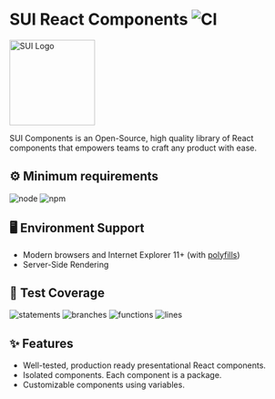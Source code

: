 # SUI React Components ![CI](https://github.com/SUI-Components/sui-components/workflows/CI/badge.svg)

<img src="https://avatars2.githubusercontent.com/u/13288987?s=200&v=4" alt="SUI Logo" width="150">

SUI Components is an Open-Source, high quality library of React components that empowers teams to craft any product with ease.

## ⚙️ Minimum requirements
![node](https://shields.io/badge/node-v20+-lightgray?logo=nodedotjs&logoWidth=20&style=for-the-badge)
![npm](https://shields.io/badge/npm-v10+-lightgrey?logo=npm&logoWidth=20&style=for-the-badge)

## 🖥 Environment Support

- Modern browsers and Internet Explorer 11+ (with [polyfills](https://github.com/SUI-Components/sui/tree/master/packages/sui-polyfills))
- Server-Side Rendering

## 🧪 Test Coverage

![statements](https://shields.io/badge/statements-76.7%25-yellow)
![branches](https://shields.io/badge/branches-64.35%25-red)
![functions](https://shields.io/badge/functions-67.33%25-red)
![lines](https://shields.io/badge/lines-78.31%25-yellow)

## ✨ Features

- Well-tested, production ready presentational React components.
- Isolated components. Each component is a package.
- Customizable components using variables.

